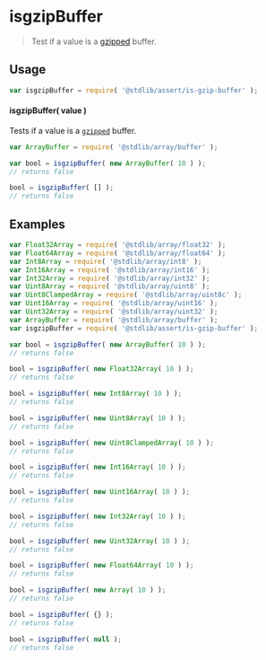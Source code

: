 <!--

@license Apache-2.0

Copyright (c) 2020 The Stdlib Authors.

Licensed under the Apache License, Version 2.0 (the "License");
you may not use this file except in compliance with the License.
You may obtain a copy of the License at

   http://www.apache.org/licenses/LICENSE-2.0

Unless required by applicable law or agreed to in writing, software
distributed under the License is distributed on an "AS IS" BASIS,
WITHOUT WARRANTIES OR CONDITIONS OF ANY KIND, either express or implied.
See the License for the specific language governing permissions and
limitations under the License.

-->

# isgzipBuffer

> Test if a value is a [gzipped][rfc-gzip-format] buffer.

<section class="usage">

## Usage

```javascript
var isgzipBuffer = require( '@stdlib/assert/is-gzip-buffer' );
```

#### isgzipBuffer( value )

Tests if a value is a [`gzipped`][rfc-gzip-format] buffer.

```javascript
var ArrayBuffer = require( '@stdlib/array/buffer' );

var bool = isgzipBuffer( new ArrayBuffer( 10 ) );
// returns false

bool = isgzipBuffer( [] );
// returns false
```

</section>

<!-- /.usage -->

<section class="examples">

## Examples

<!-- eslint no-undef: "error" -->

```javascript
var Float32Array = require( '@stdlib/array/float32' );
var Float64Array = require( '@stdlib/array/float64' );
var Int8Array = require( '@stdlib/array/int8' );
var Int16Array = require( '@stdlib/array/int16' );
var Int32Array = require( '@stdlib/array/int32' );
var Uint8Array = require( '@stdlib/array/uint8' );
var Uint8ClampedArray = require( '@stdlib/array/uint8c' );
var Uint16Array = require( '@stdlib/array/uint16' );
var Uint32Array = require( '@stdlib/array/uint32' );
var ArrayBuffer = require( '@stdlib/array/buffer' );
var isgzipBuffer = require( '@stdlib/assert/is-gzip-buffer' );

var bool = isgzipBuffer( new ArrayBuffer( 10 ) );
// returns false

bool = isgzipBuffer( new Float32Array( 10 ) );
// returns false

bool = isgzipBuffer( new Int8Array( 10 ) );
// returns false

bool = isgzipBuffer( new Uint8Array( 10 ) );
// returns false

bool = isgzipBuffer( new Uint8ClampedArray( 10 ) );
// returns false

bool = isgzipBuffer( new Int16Array( 10 ) );
// returns false

bool = isgzipBuffer( new Uint16Array( 10 ) );
// returns false

bool = isgzipBuffer( new Int32Array( 10 ) );
// returns false

bool = isgzipBuffer( new Uint32Array( 10 ) );
// returns false

bool = isgzipBuffer( new Float64Array( 10 ) );
// returns false

bool = isgzipBuffer( new Array( 10 ) );
// returns false

bool = isgzipBuffer( {} );
// returns false

bool = isgzipBuffer( null );
// returns false
```

</section>

<!-- /.examples -->

<section class="links">

[rfc-gzip-format]: https://tools.ietf.org/html/rfc1952

</section>

<!-- /.links -->
